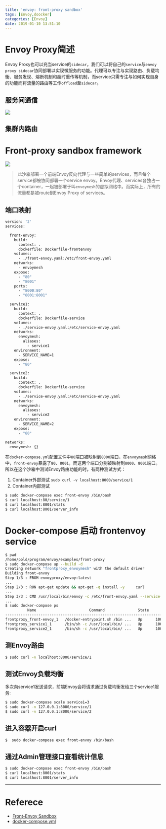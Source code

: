 ```yaml
---
title: 'envoy: front-proxy sandbox'
tags: [Envoy,doocker]
categories: [Envoy]
date: 2019-01-10 13:51:10
---
```


# Envoy Proxy简述

Envoy Proxy也可以充当service的`sidecar`，我们可以将自己的`service`与`envoy proxy sidecar`协同部署以实现微服务的功能。代理可以专注与实现路由、负载均衡、服务发现、熔断机制和超时重传等机制，而service只需专注与如何实现自身的功能而将流量的路由等工作`offload`至`sidecar`。

## 服务间通信

![](/images/envoy/service2service.svg)

## 集群内路由



<!-- more -->

# Front-proxy sandbox framework

![](/images/envoy/front.svg)

> 此沙箱部署一个前端Envoy反向代理与一些简单的services，而且每个service都被协同部署一个service envoy。Envoy代理、services各独占一个container，一起被部署于叫`envoymesh`的虚拟网格中。而实际上，所有的流量都是被route到Envoy Proxy of services。

## 端口映射

```bash
version: '2'
services:

  front-envoy:
    build:
      context: .
      dockerfile: Dockerfile-frontenvoy
    volumes:
      - ./front-envoy.yaml:/etc/front-envoy.yaml
    networks:
      - envoymesh
    expose:
      - "80"
      - "8001"
    ports:
      - "8000:80"
      - "8001:8001"

  service1:
    build:
      context: .
      dockerfile: Dockerfile-service
    volumes:
      - ./service-envoy.yaml:/etc/service-envoy.yaml
    networks:
      envoymesh:
        aliases:
          - service1
    environment:
      - SERVICE_NAME=1
    expose:
      - "80"

  service2:
    build:
      context: .
      dockerfile: Dockerfile-service
    volumes:
      - ./service-envoy.yaml:/etc/service-envoy.yaml
    networks:
      envoymesh:
        aliases:
          - service2
    environment:
      - SERVICE_NAME=2
    expose:
      - "80"

networks:
  envoymesh: {}
```

在`docker-compose.yml`配置文件中`80`端口被映射到`8000`端口，在`envoymesh`网格中，`front-envoy`暴露了`80`、`8001`，而这两个端口分别被映射到`8000`、`8001`端口。所以在这个沙箱中测试Envoy路由功能的时，有两种测试方式：
1. Container外部测试
`sudo curl -v localhost:8000/service/1`
2. Container内部测试
```bash
$ sudo docker-compose exec front-envoy /bin/bash
$ curl localhost:80/service/1
$ curl localhost:8001/stats
$ curl localhost:8001/server_info
```

# Docker-compose 启动 frontenvoy service

```bash
$ pwd
/home/pold/program/envoy/examples/front-proxy
$ sudo docker-compose up --build -d 
Creating network "frontproxy_envoymesh" with the default driver
Building front-envoy
Step 1/3 : FROM envoyproxy/envoy:latest
...
Step 2/3 : RUN apt-get update && apt-get -q install -y     curl
...
Step 3/3 : CMD /usr/local/bin/envoy -c /etc/front-envoy.yaml --service-cluster front-proxy
...
$ sudo docker-compose ps
          Name                        Command               State                            Ports                        
---------------------------------------------------------------------------------------------------------------------------
frontproxy_front-envoy_1   /docker-entrypoint.sh /bin ...   Up      10000/tcp, 0.0.0.0:8000->80/tcp, 0.0.0.0:8001->8001/tcp
frontproxy_service1_1      /bin/sh -c /usr/local/bin/ ...   Up      10000/tcp, 80/tcp                                     
frontproxy_service2_1      /bin/sh -c /usr/local/bin/ ...   Up      10000/tcp, 80/tcp
```

## 测Envoy路由

```bash
$ sudo curl -v localhost:8000/service/1
```

## 测试Envoy负载均衡
多次向service1发送请求，前端Envoy会将请求通过负载均衡发给三个service1服务:

```bash
$ sudo docker-compose scale service1=3
$ sudo curl -v 127.0.0.1:8000/service/1
$ sudo curl -v 127.0.0.1:8000/service/2
```

## 进入容器开启curl

```bash
$  sudo docker-compose exec front-envoy /bin/bash
```

## 通过Admin管理接口查看统计信息

```bash
$ sudo docker-compose exec front-envoy /bin/bash
$ curl localhost:8001/stats
$ curl localhost:8001/server_info
```

----------------

# Referece

- [Front-Envoy Sandbox](https://www.envoyproxy.io/docs/envoy/latest/start/sandboxes/front_proxy)
- [docker-compose.yml](https://raw.githubusercontent.com/envoyproxy/envoy/master/examples/front-proxy/docker-compose.yml)

